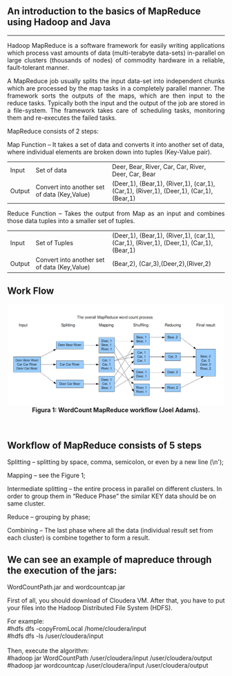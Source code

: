 
## An introduction to the basics of MapReduce using Hadoop and Java
___

<p align="justify">
Hadoop MapReduce is a software framework for easily writing applications which process vast amounts of data (multi-terabyte data-sets) in-parallel on large clusters (thousands of nodes) of commodity hardware in a reliable, fault-tolerant manner.
</p>
<p align="justify">
A MapReduce job usually splits the input data-set into independent chunks which are processed by the map tasks in a completely parallel manner. The framework sorts the outputs of the maps, which are then input to the reduce tasks. Typically both the input and the output of the job are stored in a file-system. The framework takes care of scheduling tasks, monitoring them and re-executes the failed tasks.
</p>
<p align="justify">
MapReduce consists of 2 steps:

Map Function – It takes a set of data and converts it into another set of data, where individual elements are broken down into tuples (Key-Value pair).


<table style="width:100%">
  <tr>
    <td>Input</td>
    <td>Set of data</td> 
    <td>Deer, Bear, River, Car, Car, River, Deer, Car, Bear</td>
  </tr>
  <tr>
    <td>Output</td>
    <td>Convert into another set of data
        (Key,Value)</td> 
    <td>(Deer,1), (Bear,1), (River,1), (car,1), (Car,1), (River,1), (Deer,1), (Car,1), (Bear,1)</td>
  </tr>
</table>
</p>

<p align="justify">
Reduce Function – Takes the output from Map as an input and combines those data tuples into a smaller set of tuples.
<table style="width:100%">
  <tr>
    <td>Input</td>
    <td>Set of Tuples</td> 
    <td>(Deer,1), (Bear,1), (River,1), (car,1), (Car,1), (River,1), (Deer,1), (Car,1), (Bear,1)</td>
  </tr>
  <tr>
    <td>Output</td>
    <td>Convert into another set of data
(Key,Value)</td> 
    <td>(Bear,2), (Car,3),(Deer,2),(River,2)</td>
  </tr>
</table>
</p>

## Work Flow

<p align="center">
  <img src="https://github.com/gilmararaujo/posbigdata/blob/master/MapReduce/images/MapReduceWordCount.png">
  <b>Figura 1: WordCount MapReduce workflow (Joel Adams).</b>
</p>

</br>

## Workflow of MapReduce consists of 5 steps

<p align="center">

Splitting – splitting by space, comma, semicolon, or even by a new line (\n');

Mapping – see the Figure 1;

Intermediate splitting – the entire process in parallel on different clusters. In order to group them in “Reduce Phase” the similar KEY data should be on same cluster.

Reduce – grouping by phase;

Combining – The last phase where all the data (individual result set from each cluster) is combine together to form a result.
</p>

## We can see an example of mapreduce through the execution of the jars:


WordCountPath.jar and wordcountcap.jar </br>
<p align="justify">
First of all, you should download of Cloudera VM. After that, you have to put your files into the Hadoop Distributed File System (HDFS).
</p>

For example: </br>
#hdfs dfs -copyFromLocal /home/cloudera/input </br>
#hdfs dfs -ls /user/cloudera/input</br></br>
Then, execute the algorithm: </br>
#hadoop jar WordCountPath /user/cloudera/input /user/cloudera/output </br>
#hadoop jar wordcountcap /user/cloudera/input /user/cloudera/output
</p>
